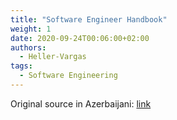 ```yaml
---
title: "Software Engineer Handbook"
weight: 1
date: 2020-09-24T00:06:00+02:00
authors:
  - Heller-Vargas
tags:
  - Software Engineering
---
```


Original source in Azerbaijani: [link](https://github.com/Software-Engineering-Reading/proqramci-muhendislerin-el-kitabcasi)
